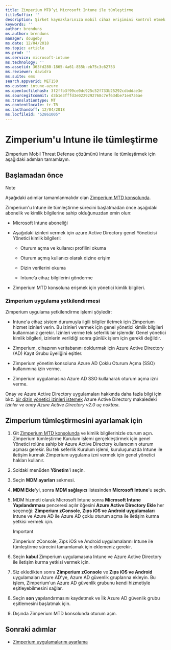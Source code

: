 ```yaml
---
title: Zimperium MTD’yi Microsoft Intune ile tümleştirme
titleSuffix: ''
description: Şirket kaynaklarınıza mobil cihaz erişimini kontrol etmek için Microsoft Intune ile Zimperium Mobile Threat Defense (MTD) çözümünü kurma.
keywords: ''
author: brenduns
ms.author: brenduns
manager: dougeby
ms.date: 12/04/2018
ms.topic: article
ms.prod: ''
ms.service: microsoft-intune
ms.technology: ''
ms.assetid: 363fd280-1865-4a61-855b-eb75c3c62753
ms.reviewer: davidra
ms.suite: ems
search.appverid: MET150
ms.custom: intune-azure
ms.openlocfilehash: 3f2ffb3f99ce0dc925c52f733b25292cdbddae3e
ms.sourcegitcommit: d3b1e3fffd3e0229292768c7ef634be71e4736ae
ms.translationtype: MT
ms.contentlocale: tr-TR
ms.lasthandoff: 12/04/2018
ms.locfileid: "52861005"
---
```

# <a name="integrate-zimperium-with-intune"></a>Zimperium'u Intune ile tümleştirme

Zimperium Mobil Threat Defense çözümünü Intune ile tümleştirmek için aşağıdaki adımları tamamlayın.

## <a name="before-you-begin"></a>Başlamadan önce

> [!NOTE]
> Aşağıdaki adımlar tamamlanmalıdır olan [Zimperium MTD konsolunda](https://sso.zimperium.com/signon/aad/).

Zimperium'u Intune ile tümleştirme sürecini başlatmadan önce aşağıdaki abonelik ve kimlik bilgilerine sahip olduğunuzdan emin olun:

-   Microsoft Intune aboneliği

-   Aşağıdaki izinleri vermek için azure Active Directory genel Yöneticisi Yönetici kimlik bilgileri:

    -   Oturum açma ve kullanıcı profilini okuma

    -   Oturum açmış kullanıcı olarak dizine erişim

    -   Dizin verilerini okuma

    -   Intune’a cihaz bilgilerini gönderme

-   Zimperium MTD konsoluna erişmek için yönetici kimlik bilgileri.

### <a name="zimperium-app-authorization"></a>Zimperium uygulama yetkilendirmesi

Zimperium uygulama yetkilendirme işlemi şöyledir:

-   Intune'a cihaz sistem durumuyla ilgili bilgiler iletmek için Zimperium hizmet izinleri verin. Bu izinleri vermek için genel yönetici kimlik bilgileri kullanmanız gerekir. İzinleri verme tek seferlik bir işlemdir. Genel yönetici kimlik bilgileri, izinlerin verildiği sonra günlük işlem için gerekli değildir.

-   Zimperium, cihazının veritabanını doldurmak için Azure Active Directory (AD) Kayıt Grubu üyeliğini eşitler.

-   Zimperium yönetim konsoluna Azure AD Çoklu Oturum Açma (SSO) kullanımına izin verme.

-   Zimperium uygulamasına Azure AD SSO kullanarak oturum açma izni verme.

Onay ve Azure Active Directory uygulamaları hakkında daha fazla bilgi için bkz. [bir dizin yönetici izinleri istemek](https://docs.microsoft.com/azure/active-directory/develop/v2-permissions-and-consent#request-the-permissions-from-a-directory-admin) Azure Active Directory makaledeki *izinler ve onay Azure Active Directory v2.0 uç noktası*.


## <a name="to-set-up-zimperium-integration"></a>Zimperium tümleştirmesini ayarlamak için

1.  Git [Zimperium MTD konsolunda](https://sso.zimperium.com/signon/aad/) ve kimlik bilgilerinizle oturum açın. Zimperium tümleştirme Kurulum işlemi gerçekleştirmek için genel Yönetici rolüne sahip bir Azure Active Directory kullanıcının oturum açması gerekir. Bu tek seferlik Kurulum işlemi, kuruluşunuzda Intune ile iletişim kurmak Zimperium uygulama izni vermek için genel yönetici hakları kullanır. 

2.  Soldaki menüden **Yönetim**'i seçin.

3.  Seçin **MDM ayarları** sekmesi.

4.  **MDM Ekle**'yi, sonra **MDM sağlayıcı** listesinden **Microsoft Intune**'u seçin.

5.  MDM hizmeti olarak Microsoft Intune sonra **Microsoft Intune Yapılandırması** penceresi açılır öğesini **Azure Active Directory Ekle** her seçeneği:  **Zimperium zConsole**, **Zıps iOS ve Android uygulamaları** Intune ve Azure AD ile Azure AD çoklu oturum açma ile iletişim kurma yetkisi vermek için.

    > [!IMPORTANT]  
    > Zimperium zConsole, Zıps iOS ve Android uygulamalarını Intune ile tümleştirme sürecini tamamlamak için eklemeniz gerekir.

6.  Seçin **kabul** Zimperium uygulamasına Intune ve Azure Active Directory ile iletişim kurma yetkisi vermek için.

7.  Siz ekledikten sonra **Zimperium zConsole** ve **Zıps iOS ve Android** uygulamaları Azure AD'ye, Azure AD güvenlik gruplarına ekleyin. Bu işlem, Zimperium'un Azure AD güvenlik grubunu kendi hizmetiyle eşitleyebilmesini sağlar.

8.  Seçin **son** yapılandırmasını kaydetmek ve İlk Azure AD güvenlik grubu eşitlemesini başlatmak için.

9.  Dışında Zimperium MTD konsolunda oturum açın.

## <a name="next-steps"></a>Sonraki adımlar

-   [Zimperium uygulamalarını ayarlama](mtd-apps-ios-app-configuration-policy-add-assign.md)
